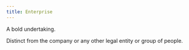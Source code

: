 ```yaml
---
title: Enterprise
---
```

A bold undertaking.

Distinct from the company or any other legal entity or group of people.